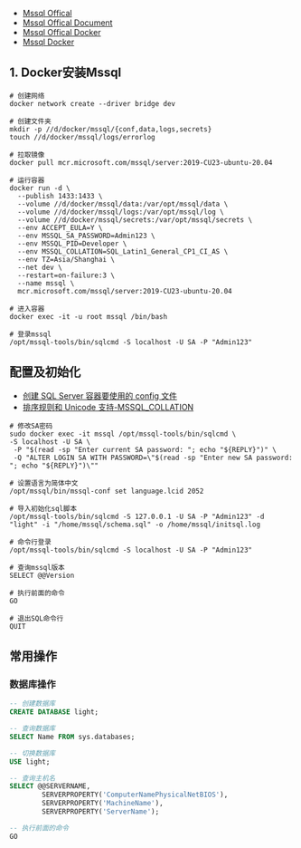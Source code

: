 - [Mssql Offical](https://www.microsoft.com/zh-cn/sql-server)
- [Mssql Offical Document](https://www.microsoft.com/zh-cn/sql-server/community)
- [Mssql Offical Docker](https://learn.microsoft.com/zh-cn/sql/linux/quickstart-install-connect-docker)
- [Mssql Docker](https://hub.docker.com/_/microsoft-mssql-server)

## 1. Docker安装Mssql

```shell
# 创建网络
docker network create --driver bridge dev

# 创建文件夹
mkdir -p //d/docker/mssql/{conf,data,logs,secrets}
touch //d/docker/mssql/logs/errorlog

# 拉取镜像
docker pull mcr.microsoft.com/mssql/server:2019-CU23-ubuntu-20.04

# 运行容器
docker run -d \
  --publish 1433:1433 \
  --volume //d/docker/mssql/data:/var/opt/mssql/data \
  --volume //d/docker/mssql/logs:/var/opt/mssql/log \
  --volume //d/docker/mssql/secrets:/var/opt/mssql/secrets \
  --env ACCEPT_EULA=Y \
  --env MSSQL_SA_PASSWORD=Admin123 \
  --env MSSQL_PID=Developer \
  --env MSSQL_COLLATION=SQL_Latin1_General_CP1_CI_AS \
  --env TZ=Asia/Shanghai \
  --net dev \
  --restart=on-failure:3 \
  --name mssql \
  mcr.microsoft.com/mssql/server:2019-CU23-ubuntu-20.04

# 进入容器
docker exec -it -u root mssql /bin/bash

# 登录mssql
/opt/mssql-tools/bin/sqlcmd -S localhost -U SA -P "Admin123"
```

## 配置及初始化
- [创建 SQL Server 容器要使用的 config 文件](https://learn.microsoft.com/zh-cn/sql/linux/sql-server-linux-containers-ad-auth-adutil-tutorial?view=sql-server-ver15#create-the-config-files-to-be-used-by-the-sql-server-container)
- [排序规则和 Unicode 支持-MSSQL_COLLATION](https://learn.microsoft.com/zh-cn/sql/relational-databases/collations/collation-and-unicode-support?view=sql-server-ver16)
```shell
# 修改SA密码
sudo docker exec -it mssql /opt/mssql-tools/bin/sqlcmd \
-S localhost -U SA \
 -P "$(read -sp "Enter current SA password: "; echo "${REPLY}")" \
 -Q "ALTER LOGIN SA WITH PASSWORD=\"$(read -sp "Enter new SA password: "; echo "${REPLY}")\""

# 设置语言为简体中文
/opt/mssql/bin/mssql-conf set language.lcid 2052

# 导入初始化sql脚本
/opt/mssql-tools/bin/sqlcmd -S 127.0.0.1 -U SA -P "Admin123" -d "light" -i "/home/mssql/schema.sql" -o /home/mssql/initsql.log

# 命令行登录
/opt/mssql-tools/bin/sqlcmd -S localhost -U SA -P "Admin123"

# 查询mssql版本
SELECT @@Version

# 执行前面的命令
GO

# 退出SQL命令行
QUIT
```

## 常用操作
### 数据库操作
```sql
-- 创建数据库
CREATE DATABASE light;

-- 查询数据库
SELECT Name FROM sys.databases;

-- 切换数据库
USE light;

-- 查询主机名
SELECT @@SERVERNAME, 
        SERVERPROPERTY('ComputerNamePhysicalNetBIOS'), 
        SERVERPROPERTY('MachineName'), 
        SERVERPROPERTY('ServerName');

-- 执行前面的命令
GO
```
